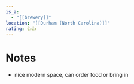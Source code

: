 ```yaml
---
is_a:
  - "[[brewery]]"
location: "[[Durham (North Carolina)]]"
rating: 👍👍
---
```

# Notes
- nice modern space, can order food or bring in
